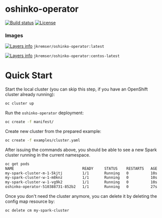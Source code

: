 # oshinko-operator

[![Build status](https://travis-ci.org/Jiri-Kremser/oshinko-operator.svg?branch=master)](https://travis-ci.org/Jiri-Kremser/oshinko-operator)
[![License](https://img.shields.io/badge/license-Apache--2.0-blue.svg)](http://www.apache.org/licenses/LICENSE-2.0)

### Images
[![Layers info](https://images.microbadger.com/badges/image/jkremser/oshinko-operator.svg)](https://microbadger.com/images/jkremser/oshinko-operator)
`jkremser/oshinko-operator:latest`

[![Layers info](https://images.microbadger.com/badges/image/jkremser/oshinko-operator:centos-latest.svg)](https://microbadger.com/images/jkremser/oshinko-operator:centos-latest)
`jkremser/oshinko-operator:centos-latest`


# Quick Start
Start the local cluster (you can skip this step, if you have an OpenShift cluster already running):
```bash
oc cluster up
```

Run the `oshinko-operator` deployment:
```bash
oc create -f manifest/
```

Create new cluster from the prepared example:

```bash
oc create -f examples/cluster.yaml
```

After issuing the commands above, you should be able to see a new Spark cluster running in the current namespace.

```bash
oc get pods
NAME                               READY     STATUS    RESTARTS   AGE
my-spark-cluster-m-1-5kjtj         1/1       Running   0          10s
my-spark-cluster-w-1-m8knz         1/1       Running   0          10s
my-spark-cluster-w-1-vg9k2         1/1       Running   0          10s
oshinko-operator-510388731-852b2   1/1       Running   0          27s
```

Once you don't need the cluster anymore, you can delete it by deleting the config map resource by:
```bash
oc delete cm my-spark-cluster
```
